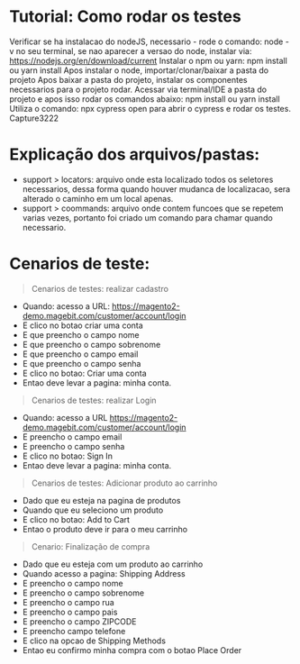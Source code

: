 # Tutorial: Como rodar os testes
Verificar se ha instalacao do nodeJS, necessario - rode o comando: node -v no seu terminal, se nao aparecer a versao do node, instalar via: https://nodejs.org/en/download/current
Instalar o npm ou yarn: npm install ou yarn install
Apos instalar o node, importar/clonar/baixar a pasta do projeto
Apos baixar a pasta do projeto, instalar os componentes necessarios para o projeto rodar. Acessar via terminal/IDE a pasta do projeto e apos isso rodar os comandos abaixo: npm install ou yarn install
Utiliza o comando: npx cypress open para abrir o cypress e rodar os testes.
Capture3222

# Explicação dos arquivos/pastas:
* support > locators: arquivo onde esta localizado todos os seletores necessarios, dessa forma quando houver mudanca de localizacao, sera alterado o caminho em um local apenas.
* support > coommands: arquivo onde contem funcoes que se repetem varias vezes, portanto foi criado um comando para chamar quando necessario.

# Cenarios de teste:
> Cenarios de testes: realizar cadastro

* Quando: acesso a URL: https://magento2-demo.magebit.com/customer/account/login
* E clico no botao criar uma conta
* E que preencho o campo nome
* E que preencho o campo sobrenome
* E que preencho o campo email
* E que preencho o campo senha
* E clico no botao: Criar uma conta
* Entao deve levar a pagina: minha conta.

> Cenarios de testes: realizar Login

* Quando: acesso a URL https://magento2-demo.magebit.com/customer/account/login
* E preencho o campo email
* E preencho o campo senha
* E clico no botao: Sign In
* Entao deve levar a pagina: minha conta.

> Cenarios de testes: Adicionar produto ao carrinho

* Dado que eu esteja na pagina de produtos
* Quando que eu seleciono um produto
* E clico no botao: Add to Cart
* Entao o produto deve ir para o meu carrinho

> Cenario: Finalização de compra

* Dado que eu esteja com um produto ao carrinho
* Quando acesso a pagina: Shipping Address
* E preencho o campo nome
* E preencho o campo sobrenome
* E preencho o campo rua
* E preencho o campo pais
* E preencho o campo ZIPCODE
* E preencho campo telefone
* E clico na opcao de Shipping Methods
* Entao eu confirmo minha compra com o botao Place Order
